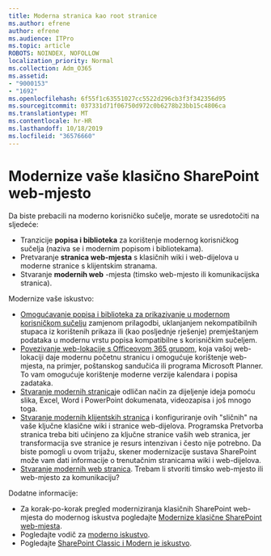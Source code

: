 ```yaml
---
title: Moderna stranica kao root stranice
ms.author: efrene
author: efrene
ms.audience: ITPro
ms.topic: article
ROBOTS: NOINDEX, NOFOLLOW
localization_priority: Normal
ms.collection: Adm_O365
ms.assetid:
- "9000153"
- "1692"
ms.openlocfilehash: 6f55f1c63551027cc5522d296cb3f3f342356d95
ms.sourcegitcommit: 037331d71f06750d972c0b6278b23bb15c4806ca
ms.translationtype: MT
ms.contentlocale: hr-HR
ms.lasthandoff: 10/18/2019
ms.locfileid: "36576660"
---
```

# <a name="modernize-your-classic-sharepoint-site"></a>Modernize vaše klasično SharePoint web-mjesto

Da biste prebacili na moderno korisničko sučelje, morate se usredotočiti na sljedeće:

- Tranzicije **popisa i biblioteka** za korištenje modernog korisničkog sučelja (naziva se i modernim popisom i bibliotekama).
- Pretvaranje **stranica web-mjesta** s klasičnih wiki i web-dijelova u moderne stranice s klijentskim stranama.
- Stvaranje **modernih web** -mjesta (timsko web-mjesto ili komunikacijska stranica).

Modernize vaše iskustvo:
- [Omogućavanje popisa i biblioteka za prikazivanje u modernom korisničkom sučelju](https://docs.microsoft.com/sharepoint/dev/transform/modernize-userinterface-lists-and-libraries) zamjenom prilagodbi, uklanjanjem nekompatibilnih stupaca iz korištenih prikaza ili (kao posljednje rješenje) premještanjem podataka u modernu vrstu popisa kompatibilne s korisničkim sučeljem.
- [Povezivanje web-lokacije s Officeovom 365 grupom](https://docs.microsoft.com/sharepoint/dev/transform/modernize-connect-to-office365-group), koja vašoj web-lokaciji daje modernu početnu stranicu i omogućuje korištenje web-mjesta, na primjer, poštanskog sandučića ili programa Microsoft Planner. To vam omogućuje korištenje moderne verzije kalendara i popisa zadataka.
- [Stvaranje modernih stranica](https://support.office.com/article/create-and-use-modern-pages-on-a-sharepoint-site-b3d46deb-27a6-4b1e-87b8-df851e503dec)je odličan način za dijeljenje ideja pomoću slika, Excel, Word i PowerPoint dokumenata, videozapisa i još mnogo toga.
- [Stvaranje modernih klijentskih stranica](https://docs.microsoft.com/sharepoint/dev/transform/modernize-userinterface-site-pages) i konfiguriranje ovih "sličnih" na vaše ključne klasične wiki i stranice web-dijelova. Programska Pretvorba stranica treba biti učinjeno za ključne stranice vaših web stranica, jer transformacija sve stranice je resurs intenzivan i često nije potrebno. Da biste pomogli u ovom trijažu, skener modernizacije sustava SharePoint može vam dati informacije o trenutačnim stranicama wiki i web-dijelova.
- [Stvaranje modernih web stranica](https://support.office.com/article/create-a-team-site-in-sharepoint-ef10c1e7-15f3-42a3-98aa-b5972711777d). Trebam li stvoriti timsko web-mjesto ili web-mjesto za komunikaciju?

Dodatne informacije: 
- Za korak-po-korak pregled moderniziranja klasičnih SharePoint web-mjesta do modernog iskustva pogledajte [Modernize klasične SharePoint web-mjesta](https://docs.microsoft.com/sharepoint/dev/transform/modernize-classic-sites).
- Pogledajte vodič za [moderno iskustvo](https://docs.microsoft.com/sharepoint/guide-to-sharepoint-modern-experience).
- Pogledajte [SharePoint Classic i Modern je iskustvo](https://support.office.com/article/sharepoint-classic-and-modern-experiences-5725c103-505d-4a6e-9350-300d3ec7d73f). 




